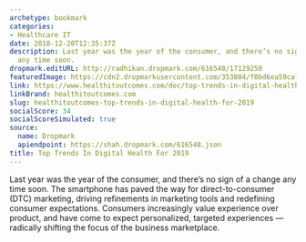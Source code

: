 ```yaml
---
archetype: bookmark
categories:
- Healthcare IT
date: 2018-12-20T12:35:37Z
description: Last year was the year of the consumer, and there’s no sign of a change
  any time soon.
dropmark.editURL: http://radhikan.dropmark.com/616548/17129250
featuredImage: https://cdn2.dropmarkusercontent.com/353804/f0bd6ea59cafe29ea3a29996e2276522f301f42f96dd9d98c71998e51b2fd330/thumbnail/healthit.JPG?Expires=1557430064&Signature=SnnOqoHVNAXTqnA7Qz51be-~YztqhegyHFXloEmB0NTRCL~87f8psShkAJTxfWRDvwUq-dtHXIskaz9ez091aqxdXb503HKHBVAPkt2TqTaCTzulenq1P6Jk~v1BGtoefAZ5ys39D6n4Bp-BWlZI-oUrc3K58eWsM6KYKOVLpQK3TmBja4VY~x7od-SV7AekLr~ZxKek-tiUcPoBDrWYjsjtPyNpjmKeF5KRo~bzO83eWrHLTYiDrYi9mRBHa~hNDrET0mm0mJs14TxQGGMrqae-jymvR~9RU4yAO6d6m0dRgT~9CPuSOhyOkCm7DsY64~vk20BmNhQVpmfDVBh6Jg__&Key-Pair-Id=APKAITQYWVEN757ZA4KQ
link: https://www.healthitoutcomes.com/doc/top-trends-in-digital-health-for-0001
linkBrand: healthitoutcomes.com
slug: healthitoutcomes-top-trends-in-digital-health-for-2019
socialScore: 34
socialScoreSimulated: true
source:
  name: Dropmark
  apiendpoint: https://shah.dropmark.com/616548.json
title: Top Trends In Digital Health For 2019
---
```

Last year was the year of the consumer, and there’s no sign of a change any time soon. The smartphone has paved the way for direct-to-consumer (DTC) marketing, driving refinements in marketing tools and redefining consumer expectations. Consumers increasingly value experience over product, and have come to expect personalized, targeted experiences — radically shifting the focus of the business marketplace.

